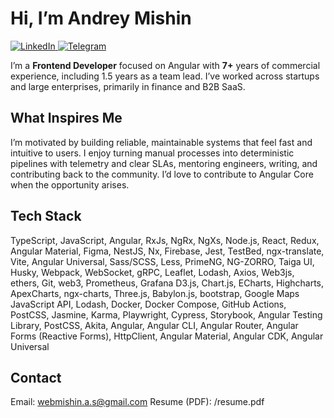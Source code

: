 # Hi, I’m Andrey Mishin
<p align="left">
  <a href="[https://www.linkedin.com/in/your-profile](https://www.linkedin.com/in/tamagotchiprim3/)" target="_blank">
    <img
      alt="LinkedIn"
      src="https://img.shields.io/badge/-LinkedIn-0A66C2?style=for-the-badge&logo=linkedin&logoColor=white"
    />
  </a>

  <a href="https://t.me/jwhhhhhhh" target="_blank">
    <img
      alt="Telegram"
      src="https://img.shields.io/badge/-Telegram-26A5E4?style=for-the-badge&logo=telegram&logoColor=white"
    />
  </a>
</p>


I’m a **Frontend Developer** focused on Angular with **7+** years of commercial experience, including 1.5 years as a team lead. I’ve worked across startups and large enterprises, primarily in finance and B2B SaaS.

## What Inspires Me
I’m motivated by building reliable, maintainable systems that feel fast and intuitive to users. I enjoy turning manual processes into deterministic pipelines with telemetry and clear SLAs, mentoring engineers, writing, and contributing back to the community. I’d love to contribute to Angular Core when the opportunity arises.

## Tech Stack
TypeScript, JavaScript, Angular, RxJs, NgRx, NgXs, Node.js, React, Redux, Angular Material, Figma, NestJS, Nx, Firebase, Jest, TestBed, ngx-translate, Vite, Angular Universal, Sass/SCSS, Less, PrimeNG, NG-ZORRO, Taiga UI, Husky, Webpack, WebSocket, gRPC, Leaflet, Lodash, Axios, Web3js, ethers, Git, web3, Prometheus, Grafana D3.js, Chart.js, ECharts, Highcharts, ApexCharts, ngx-charts, Three.js, Babylon.js, bootstrap, Google Maps JavaScript API, Lodash, Docker, Docker Compose, GitHub Actions, PostCSS, Jasmine, Karma, Playwright, Cypress, Storybook, Angular Testing Library, PostCSS, Akita, Angular, Angular CLI, Angular Router, Angular Forms (Reactive Forms), HttpClient, Angular Material, Angular CDK, Angular Universal

## Contact
Email: webmishin.a.s@gmail.com
Resume (PDF): /resume.pdf
